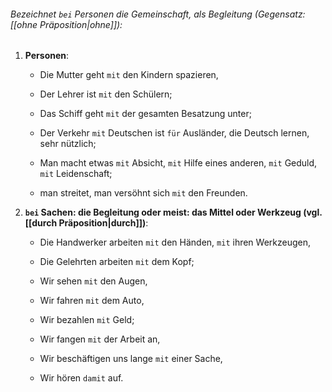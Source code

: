###### Bezeichnet `bei` Personen die Gemeinschaft, als Begleitung (Gegensatz: [[ohne Präposition|ohne]]):

1) **Personen**:  
	- Die Mutter geht `mit` den Kindern spazieren, 
	- Der Lehrer ist `mit` den Schülern; 
	
	- Das Schiff geht `mit` der gesamten Besatzung unter;  
	- Der Verkehr `mit` Deutschen ist `für` Ausländer, die Deutsch lernen, sehr nützlich;  
	
	- Man macht etwas   `mit` Absicht, 
					 `mit` Hilfe eines anderen, 
					 `mit` Geduld, 
					 `mit` Leidenschaft;  
	- man streitet, man versöhnt sich `mit` den Freunden.  

2) **`bei` Sachen: die Begleitung oder meist: das Mittel oder Werkzeug (vgl. [[durch Präposition|durch]])**:
	- Die Handwerker arbeiten   `mit` den Händen, 
							`mit` ihren Werkzeugen,  
	- Die Gelehrten     arbeiten   `mit` dem Kopf;  
	
	- Wir sehen `mit` den Augen, 
	- Wir fahren `mit` dem Auto, 
	- Wir bezahlen `mit` Geld;  
	
	- Wir fangen `mit` der Arbeit an, 
	- Wir beschäftigen uns lange `mit` einer Sache, 
	- Wir hören `damit` auf.  